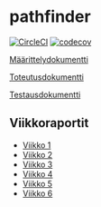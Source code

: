 # pathfinder

[![CircleCI](https://circleci.com/gh/FINDarkside/pathfinder.svg?style=svg)](https://circleci.com/gh/FINDarkside/pathfinder)
[![codecov](https://codecov.io/gh/FINDarkside/pathfinder/branch/master/graph/badge.svg)](https://codecov.io/gh/FINDarkside/pathfinder)

[Määrittelydokumentti](/dokumentaatio/määrittelydokumentti.md)

[Toteutusdokumentti](/dokumentaatio/Toteutusdokumentti.md)

[Testausdokumentti](/dokumentaatio/Testausdokumentti.md)

## Viikkoraportit

* [Viikko 1](/dokumentaatio/Viikkoraportti1.md)
* [Viikko 2](/dokumentaatio/Viikkoraportti2.md)
* [Viikko 3](/dokumentaatio/Viikkoraportti3.md)
* [Viikko 4](/dokumentaatio/Viikkoraportti4.md)
* [Viikko 5](/dokumentaatio/Viikkoraportti5.md)
* [Viikko 6](/dokumentaatio/Viikkoraportti6.md)
